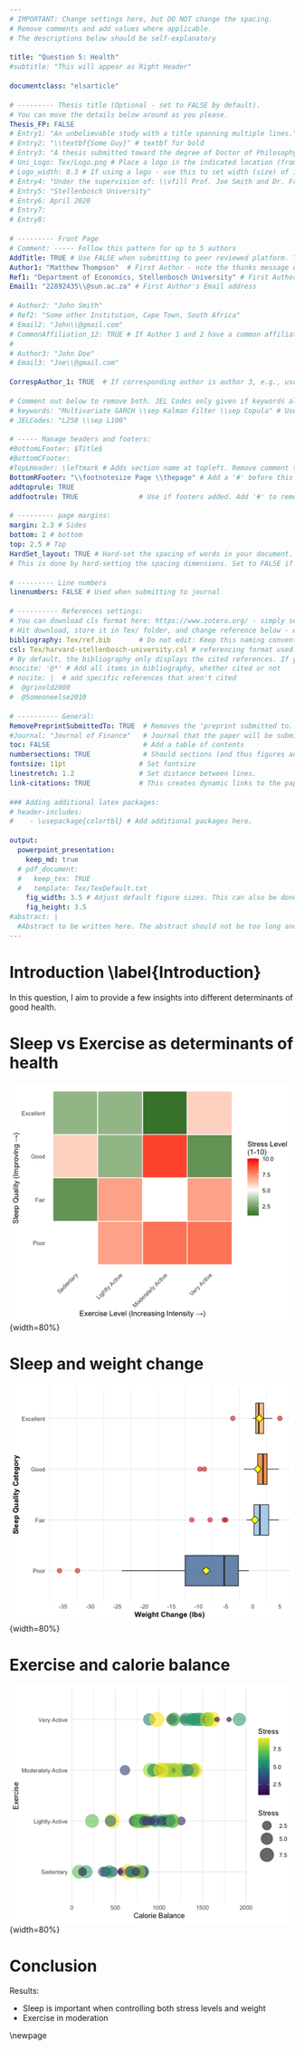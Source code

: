 ```yaml
---
# IMPORTANT: Change settings here, but DO NOT change the spacing.
# Remove comments and add values where applicable.
# The descriptions below should be self-explanatory

title: "Question 5: Health"
#subtitle: "This will appear as Right Header"

documentclass: "elsarticle"

# --------- Thesis title (Optional - set to FALSE by default).
# You can move the details below around as you please.
Thesis_FP: FALSE
# Entry1: "An unbelievable study with a title spanning multiple lines."
# Entry2: "\\textbf{Some Guy}" # textbf for bold
# Entry3: "A thesis submitted toward the degree of Doctor of Philosophy"
# Uni_Logo: Tex/Logo.png # Place a logo in the indicated location (from your root, e.g. defaults to ~/Tex/Logo.png) and uncomment this line. Leave uncommented for no image
# Logo_width: 0.3 # If using a logo - use this to set width (size) of image
# Entry4: "Under the supervision of: \\vfill Prof. Joe Smith and Dr. Frank Smith"
# Entry5: "Stellenbosch University"
# Entry6: April 2020
# Entry7:
# Entry8:

# --------- Front Page
# Comment: ----- Follow this pattern for up to 5 authors
AddTitle: TRUE # Use FALSE when submitting to peer reviewed platform. This will remove author names.
Author1: "Matthew Thompson"  # First Author - note the thanks message displayed as an italic footnote of first page.
Ref1: "Department of Economics, Stellenbosch University" # First Author's Affiliation
Email1: "22892435\\@sun.ac.za" # First Author's Email address

# Author2: "John Smith"
# Ref2: "Some other Institution, Cape Town, South Africa"
# Email2: "John\\@gmail.com"
# CommonAffiliation_12: TRUE # If Author 1 and 2 have a common affiliation. Works with _13, _23, etc.
# 
# Author3: "John Doe"
# Email3: "Joe\\@gmail.com"

CorrespAuthor_1: TRUE  # If corresponding author is author 3, e.g., use CorrespAuthor_3: TRUE

# Comment out below to remove both. JEL Codes only given if keywords also given.
# keywords: "Multivariate GARCH \\sep Kalman Filter \\sep Copula" # Use \\sep to separate
# JELCodes: "L250 \\sep L100"

# ----- Manage headers and footers:
#BottomLFooter: $Title$
#BottomCFooter:
#TopLHeader: \leftmark # Adds section name at topleft. Remove comment to add it.
BottomRFooter: "\\footnotesize Page \\thepage" # Add a '#' before this line to remove footer.
addtoprule: TRUE
addfootrule: TRUE               # Use if footers added. Add '#' to remove line.

# --------- page margins:
margin: 2.3 # Sides
bottom: 2 # bottom
top: 2.5 # Top
HardSet_layout: TRUE # Hard-set the spacing of words in your document. This will stop LaTeX squashing text to fit on pages, e.g.
# This is done by hard-setting the spacing dimensions. Set to FALSE if you want LaTeX to optimize this for your paper.

# --------- Line numbers
linenumbers: FALSE # Used when submitting to journal

# ---------- References settings:
# You can download cls format here: https://www.zotero.org/ - simply search for your institution. You can also edit and save cls formats here: https://editor.citationstyles.org/about/
# Hit download, store it in Tex/ folder, and change reference below - easy.
bibliography: Tex/ref.bib       # Do not edit: Keep this naming convention and location.
csl: Tex/harvard-stellenbosch-university.csl # referencing format used.
# By default, the bibliography only displays the cited references. If you want to change this, you can comment out one of the following:
#nocite: '@*' # Add all items in bibliography, whether cited or not
# nocite: |  # add specific references that aren't cited
#  @grinold2000
#  @Someoneelse2010

# ---------- General:
RemovePreprintSubmittedTo: TRUE  # Removes the 'preprint submitted to...' at bottom of titlepage
#Journal: "Journal of Finance"   # Journal that the paper will be submitting to, if RemovePreprintSubmittedTo is set to TRUE.
toc: FALSE                       # Add a table of contents
numbersections: TRUE             # Should sections (and thus figures and tables) be numbered?
fontsize: 11pt                  # Set fontsize
linestretch: 1.2                # Set distance between lines.
link-citations: TRUE            # This creates dynamic links to the papers in reference list.

### Adding additional latex packages:
# header-includes:
#    - \usepackage{colortbl} # Add additional packages here.

output:
  powerpoint_presentation:
    keep_md: true
  # pdf_document:
  #   keep_tex: TRUE
  #   template: Tex/TexDefault.txt
    fig_width: 3.5 # Adjust default figure sizes. This can also be done in the chunks of the text.
    fig_height: 3.5
#abstract: |
  #Abstract to be written here. The abstract should not be too long and should provide the reader with a good understanding what you are writing about. Academic papers are not like novels where you keep the reader in suspense. To be effective in getting others to read your paper, be as open and concise about your findings here as possible. Ideally, upon reading your abstract, the reader should feel he / she must read your paper in entirety.
---
```


<!-- First: Set your default preferences for chunk options: -->

<!-- If you want a chunk's code to be printed, set echo = TRUE. message = FALSE stops R printing ugly package loading details in your final paper too. I also suggest setting warning = FALSE and checking for warnings in R, else you might find ugly warnings in your paper. -->




<!-- ############################## -->
<!-- # Start Writing here: -->
<!-- ############################## -->

# Introduction \label{Introduction}


In this question, I aim to provide a few insights into different determinants of good health.

# Sleep vs Exercise as determinants of health


![Heatmap showing the relationship between sleep and exercise on stress \label{fig1}](Question_5_README_files/figure-pptx/unnamed-chunk-1-1.png){width=80%}


# Sleep and weight change


![Boxplot showing the relationship between sleep quality and weight change \label{fig2}](Question_5_README_files/figure-pptx/unnamed-chunk-2-1.png){width=80%}


# Exercise and calorie balance

![Bubble plot showing the relationship between activity levels and calorie balance \label{fig3}](Question_5_README_files/figure-pptx/unnamed-chunk-3-1.png){width=80%}


# Conclusion

Results:

* Sleep is important when controlling both stress levels and weight
* Exercise in moderation

<!-- Make title of bibliography here: -->
<!-- \newpage -->

\newpage

<!-- # References {-} -->

<!-- <div id="refs"></div> -->


